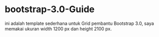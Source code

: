 bootstrap-3.0-Guide
===================

ini adalah template sederhana untuk Grid pembantu Bootstrap 3.0, saya memakai ukuran width 1200 px dan height 2100 px.
